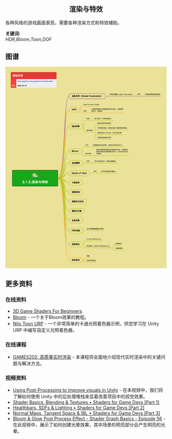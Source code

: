 <h2 align="center">渲染与特效</h2>
<p>
各种风格的游戏画面表现，需要各种渲染方式和特效辅助。
</p>

**关键词:**<br/>
*HDR,Bloom,Toon,DOF*

## 图谱
![图片加载中...](../../exports/3.1.5.渲染与特效.png?raw=true)

## 更多资料
### 在线资料
* [3D Game Shaders For Beginners](https://github.com/lettier/3d-game-shaders-for-beginners)
* [Bloom](https://learnopengl.com/Advanced-Lighting/Bloom) - 一个关于Bloom效果的教程。
* [Nilo Toon URP](https://github.com/ColinLeung-NiloCat/UnityURPToonLitShaderExample) - 一个非常简单的卡通光照着色器示例，供您学习在 Unity URP 中编写自定义光照着色器。
### 在线课程
* [GAMES202: 高质量实时渲染](https://sites.cs.ucsb.edu/~lingqi/teaching/games202.html) - 本课程将全面地介绍现代实时渲染中的关键问题与解决方法。
### 视频资料
* [Using Post-Processing to improve visuals in Unity](https://www.youtube.com/watch?v=_PzYAbPpK8k&t=489s) - 在本视频中，我们将了解如何使用 Unity 中的后处理堆栈来显着改善项目中的视觉效果。
* [Shader Basics, Blending & Textures • Shaders for Game Devs [Part 1]](https://www.youtube.com/watch?v=kfM-yu0iQBk) 
* [Healthbars, SDFs & Lighting • Shaders for Game Devs [Part 2]](https://www.youtube.com/watch?v=mL8U8tIiRRg)
* [Normal Maps, Tangent Space & IBL • Shaders for Game Devs [Part 3]](https://www.youtube.com/watch?v=E4PHFnvMzFc)
* [Bloom & Glow Post Process Effect - Shader Graph Basics - Episode 56](https://www.youtube.com/watch?v=kRIUsIO16yI) - 在此视频中，展示了如何创建光晕效果，其中场景的明亮部分会产生明亮的光晕。
